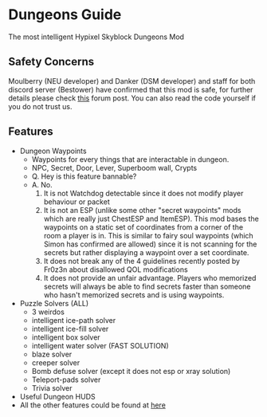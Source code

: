 # Dungeons Guide
The most intelligent Hypixel Skyblock Dungeons Mod
## Safety Concerns 
Moulberry (NEU developer) and Danker (DSM developer) and staff for both discord server (Bestower) have confirmed that this mod is safe, for further details please check [this](https://hypixel.net/threads/about-the-dungeons-guide-mod.3727014/) forum post. You can also read the code yourself if you do not trust us. 
## Features
- Dungeon Waypoints
  - Waypoints for every things that are interactable in dungeon.
  - NPC, Secret, Door, Lever, Superboom wall, Crypts
  - Q. Hey is this feature bannable?
  - A. No.
    1. It is not Watchdog detectable since it does not modify player behaviour or packet
    2. It is not an ESP (unlike some other "secret waypoints" mods which are really just ChestESP and ItemESP). This mod bases the waypoints on a static set of coordinates from a corner of the room a player is in. This is similar to fairy soul waypoints (which Simon has confirmed are allowed) since it is not scanning for the secrets but rather displaying a waypoint over a set coordinate.
    3. It does not break any of the 4 guidelines recently posted by Fr0z3n about disallowed QOL modifications
    4. It does not provide an unfair advantage. Players who memorized secrets will always be able to find secrets faster than someone who hasn't memorized secrets and is using waypoints. 
- Puzzle Solvers (ALL)
  - 3 weirdos
  - intelligent ice-path solver
  - intelligent ice-fill solver
  - intelligent box solver
  - intelligent water solver (FAST SOLUTION)
  - blaze solver
  - creeper solver
  - Bomb defuse solver (except it does not esp or xray solution)
  - Teleport-pads solver
  - Trivia solver
- Useful Dungeon HUDS
- All the other features could be found at [here](https://dungeonsguide.gitbook.io/)

